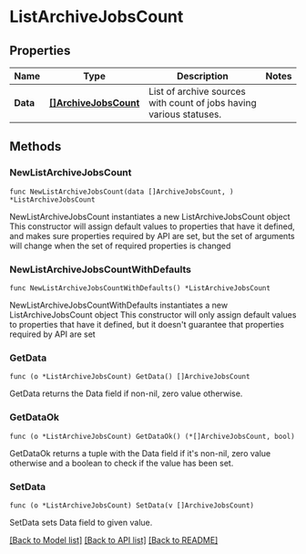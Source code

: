 # ListArchiveJobsCount

## Properties

Name | Type | Description | Notes
------------ | ------------- | ------------- | -------------
**Data** | [**[]ArchiveJobsCount**](ArchiveJobsCount.md) | List of archive sources with count of jobs having various statuses. | 

## Methods

### NewListArchiveJobsCount

`func NewListArchiveJobsCount(data []ArchiveJobsCount, ) *ListArchiveJobsCount`

NewListArchiveJobsCount instantiates a new ListArchiveJobsCount object
This constructor will assign default values to properties that have it defined,
and makes sure properties required by API are set, but the set of arguments
will change when the set of required properties is changed

### NewListArchiveJobsCountWithDefaults

`func NewListArchiveJobsCountWithDefaults() *ListArchiveJobsCount`

NewListArchiveJobsCountWithDefaults instantiates a new ListArchiveJobsCount object
This constructor will only assign default values to properties that have it defined,
but it doesn't guarantee that properties required by API are set

### GetData

`func (o *ListArchiveJobsCount) GetData() []ArchiveJobsCount`

GetData returns the Data field if non-nil, zero value otherwise.

### GetDataOk

`func (o *ListArchiveJobsCount) GetDataOk() (*[]ArchiveJobsCount, bool)`

GetDataOk returns a tuple with the Data field if it's non-nil, zero value otherwise
and a boolean to check if the value has been set.

### SetData

`func (o *ListArchiveJobsCount) SetData(v []ArchiveJobsCount)`

SetData sets Data field to given value.



[[Back to Model list]](../README.md#documentation-for-models) [[Back to API list]](../README.md#documentation-for-api-endpoints) [[Back to README]](../README.md)


